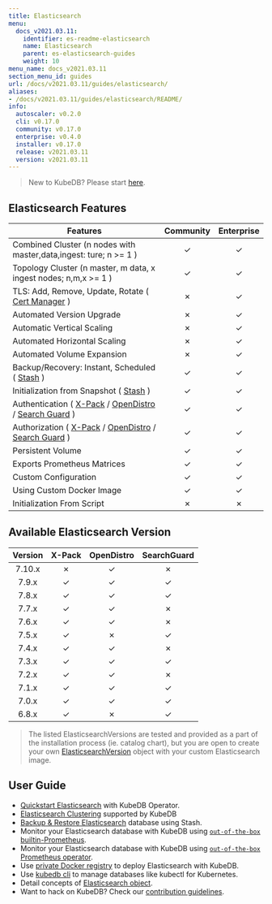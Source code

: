 ```yaml
---
title: Elasticsearch
menu:
  docs_v2021.03.11:
    identifier: es-readme-elasticsearch
    name: Elasticsearch
    parent: es-elasticsearch-guides
    weight: 10
menu_name: docs_v2021.03.11
section_menu_id: guides
url: /docs/v2021.03.11/guides/elasticsearch/
aliases:
- /docs/v2021.03.11/guides/elasticsearch/README/
info:
  autoscaler: v0.2.0
  cli: v0.17.0
  community: v0.17.0
  enterprise: v0.4.0
  installer: v0.17.0
  release: v2021.03.11
  version: v2021.03.11
---
```


> New to KubeDB? Please start [here](/docs/v2021.03.11/README).

## Elasticsearch Features

| Features                                                                                                          | Community     | Enterprise    |
| -------------------------------------------------------------------------------------                             | :----------:  | :----------:  |
| Combined Cluster (n nodes with master,data,ingest: ture; n >= 1 )                                                 |   &#10003;    |   &#10003;    |
| Topology Cluster (n master, m data, x ingest nodes; n,m,x >= 1 )                                                  |   &#10003;    |   &#10003;    |
| TLS: Add, Remove, Update, Rotate ( [Cert Manager](https://cert-manager.io/docs/) )                                |   &#10007;    |   &#10003;    |
| Automated Version Upgrade                                                                                         |   &#10007;    |   &#10003;    |
| Automatic Vertical Scaling                                                                                        |   &#10007;    |   &#10003;    |
| Automated Horizontal Scaling                                                                                      |   &#10007;    |   &#10003;    |
| Automated Volume Expansion                                                                                        |   &#10007;    |   &#10003;    |
| Backup/Recovery: Instant, Scheduled ( [Stash](https://stash.run/) )                                               |   &#10003;    |   &#10003;    |
| Initialization from Snapshot ( [Stash](https://stash.run/) )                                                      |   &#10003;    |   &#10003;    |
| Authentication ( [X-Pack](https://www.elastic.co/guide/en/elasticsearch/reference/7.9/setup-xpack.html) / [OpenDistro](https://opendistro.github.io/for-elasticsearch-docs/) / [Search Guard](https://docs.search-guard.com/latest/) )                                  |   &#10003;    |   &#10003;    |
| Authorization ( [X-Pack](https://www.elastic.co/guide/en/elasticsearch/reference/7.9/setup-xpack.html) / [OpenDistro](https://opendistro.github.io/for-elasticsearch-docs/) / [Search Guard](https://docs.search-guard.com/latest/) )                                   |   &#10003;    |   &#10003;    |
| Persistent Volume                                                                                                 |   &#10003;    |   &#10003;    |
| Exports Prometheus Matrices                                                                                       |   &#10003;    |   &#10003;    |
| Custom Configuration                                                                                              |   &#10003;    |   &#10003;    |
| Using Custom Docker Image                                                                                         |   &#10003;    |   &#10003;    |
| Initialization From Script                                                                                        |   &#10007;    |   &#10007;    |

## Available Elasticsearch Version

|   Version   |   X-Pack      | OpenDistro  |   SearchGuard |
| :---------: |  :--------:   | :--------:  | :--------:    |
|   7.10.x    |   &#10007;    |   &#10003;  |   &#10007;    |
|   7.9.x     |   &#10003;    |   &#10003;  |   &#10003;    |
|   7.8.x     |   &#10003;    |   &#10003;  |   &#10003;    |
|   7.7.x     |   &#10003;    |   &#10003;  |   &#10007;    |
|   7.6.x     |   &#10003;    |   &#10003;  |   &#10007;    |
|   7.5.x     |   &#10003;    |   &#10007;  |   &#10003;    |
|   7.4.x     |   &#10003;    |   &#10003;  |   &#10007;    |
|   7.3.x     |   &#10003;    |   &#10003;  |   &#10003;    |
|   7.2.x     |   &#10003;    |   &#10003;  |   &#10007;    |
|   7.1.x     |   &#10003;    |   &#10003;  |   &#10003;    |
|   7.0.x     |   &#10003;    |   &#10003;  |   &#10003;    |
|   6.8.x     |   &#10003;    |   &#10007;  |   &#10003;    |

> The listed ElasticsearchVersions are tested and provided as a part of the installation process (ie. catalog chart), but you are open to create your own [ElasticsearchVersion](/docs/v2021.03.11/guides/elasticsearch/concepts/catalog/) object with your custom Elasticsearch image.

## User Guide

- [Quickstart Elasticsearch](/docs/v2021.03.11/guides/elasticsearch/quickstart/overview/) with KubeDB Operator.
- [Elasticsearch Clustering](/docs/v2021.03.11/guides/elasticsearch/clustering/combined-cluster/) supported by KubeDB
- [Backup & Restore Elasticsearch](/docs/v2021.03.11/guides/elasticsearch/backup/stash) database using Stash.
- Monitor your Elasticsearch database with KubeDB using [`out-of-the-box` builtin-Prometheus](/docs/v2021.03.11/guides/elasticsearch/monitoring/using-builtin-prometheus).
- Monitor your Elasticsearch database with KubeDB using [`out-of-the-box` Prometheus operator](/docs/v2021.03.11/guides/elasticsearch/monitoring/using-prometheus-operator).
- Use [private Docker registry](/docs/v2021.03.11/guides/elasticsearch/private-registry/using-private-registry) to deploy Elasticsearch with KubeDB.
- Use [kubedb cli](/docs/v2021.03.11/guides/elasticsearch/cli/cli) to manage databases like kubectl for Kubernetes.
- Detail concepts of [Elasticsearch object](/docs/v2021.03.11/guides/elasticsearch/concepts/elasticsearch/).
- Want to hack on KubeDB? Check our [contribution guidelines](/docs/v2021.03.11/CONTRIBUTING).
